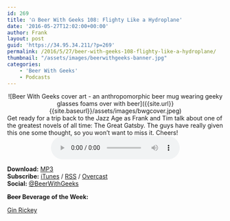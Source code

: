 ```yaml
---
id: 269
title: '☊ Beer With Geeks 108: Flighty Like a Hydroplane'
date: '2016-05-27T12:02:00+00:00'
author: Frank
layout: post
guid: 'https://34.95.34.211/?p=269'
permalink: /2016/5/27/beer-with-geeks-108-flighty-like-a-hydroplane/
thumbnail: "/assets/images/beerwithgeeks-banner.jpg"
categories:
    - 'Beer With Geeks'
    - Podcasts
---
```

<div markdown="1" style="text-align: center;">
![Beer With Geeks cover art - an anthropomorphic beer mug wearing geeky glasses foams over with beer]({{site.url}}{{site.baseurl}}/assets/images/bwgcover.jpeg)
</div>
Get ready for a trip back to the Jazz Age as Frank and Tim talk about one of the greatest novels of all time: The Great Gatsby. The guys have really given this one some thought, so you won’t want to miss it. Cheers!

<div markdown="1" style="text-align: center;">
<audio controls="controls"><source src="http://www.podtrac.com/pts/redirect.mp3/archive.org/download/BWG108/BWG108.mp3" type="audio/mpeg"></source><embed height="80px" width="100px"></embed> Your browser does not support this audio</audio>
</div>

**Download:** [MP3](http://www.podtrac.com/pts/redirect.mp3/archive.org/download/BWG108/BWG108.mp3)   
**Subscribe:** [iTunes](https://itunes.apple.com/us/podcast/beer-with-geeks/id910485914?mt=2) / [RSS](http://feeds.feedburner.com/beerwithgeeks) / [Overcast](https://overcast.fm/itunes910485914/beer-with-geeks-a-geek-pop-culture-podcast)  
**Social:** [@BeerWithGeeks](https://twitter.com/beerwithgeeks)

**<strike>Beer</strike> Beverage of the Week:**   
  
[Gin Rickey](http://www.liquor.com/recipes/gin-rickey/)